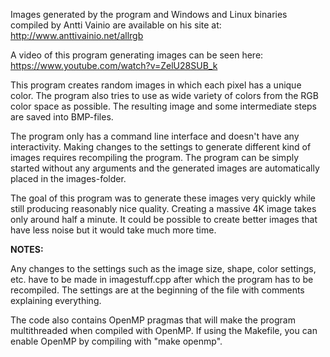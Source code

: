 Images generated by the program and Windows and Linux binaries compiled by Antti Vainio are available on his site at:
http://www.anttivainio.net/allrgb

A video of this program generating images can be seen here:
https://www.youtube.com/watch?v=ZelU28SUB_k

This program creates random images in which each pixel has a unique color. The program also tries to use as wide variety of colors from the RGB color space as possible. The resulting image and some intermediate steps are saved into BMP-files.

The program only has a command line interface and doesn't have any interactivity. Making changes to the settings to generate different kind of images requires recompiling the program. The program can be simply started without any arguments and the generated images are automatically placed in the images-folder.

The goal of this program was to generate these images very quickly while still producing reasonably nice quality. Creating a massive 4K image takes only around half a minute. It could be possible to create better images that have less noise but it would take much more time.

**NOTES:**

Any changes to the settings such as the image size, shape, color settings, etc. have to be made in imagestuff.cpp after which the program has to be recompiled. The settings are at the beginning of the file with comments explaining everything.

The code also contains OpenMP pragmas that will make the program multithreaded when compiled with OpenMP. If using the Makefile, you can enable OpenMP by compiling with "make openmp".
